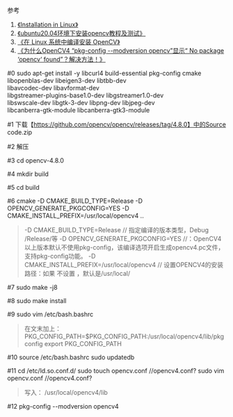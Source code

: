 参考
1. [《Installation in Linux》](https://docs.opencv.org/3.4/d7/d9f/tutorial_linux_install.html)
2. [《ubuntu20.04环境下安装opencv教程及测试》](http://www.taodudu.cc/news/show-3639529.html?)
3. [《在 Linux 系统中编译安装 OpenCV》](https://zhuanlan.zhihu.com/p/392751819)
4. [《为什么OpenCV4 “pkg-config --modversion opencv”显示“ No package ‘opencv‘ found”？解决方法！》](https://huaweicloud.csdn.net/635666ecd3efff3090b5d748.html)


#0
sudo apt-get install -y libcurl4 build-essential pkg-config cmake \
    libopenblas-dev libeigen3-dev libtbb-dev \
    libavcodec-dev libavformat-dev \
    libgstreamer-plugins-base1.0-dev libgstreamer1.0-dev \
    libswscale-dev libgtk-3-dev libpng-dev libjpeg-dev \
    libcanberra-gtk-module libcanberra-gtk3-module


#1
下载【https://github.com/opencv/opencv/releases/tag/4.8.0】中的Source code.zip

#2
解压

#3
cd opencv-4.8.0

#4
mkdir build

#5
cd build

#6
cmake -D CMAKE_BUILD_TYPE=Release -D OPENCV_GENERATE_PKGCONFIG=YES -D CMAKE_INSTALL_PREFIX=/usr/local/opencv4 ..

> -D CMAKE_BUILD_TYPE=Release // 指定编译的版本类型，Debug /Release/等
> -D OPENCV_GENERATE_PKGCONFIG=YES //：OpenCV4以上版本默认不使用pkg-config，该编译选项开启生成opencv4.pc文件，支持pkg-config功能。
> -D CMAKE_INSTALL_PREFIX=/usr/local/opencv4 // 设置OPENCV4的安装路径：如果 不设置 ，默认是/usr/local/

#7
sudo make -j8

#8
sudo make install

#9
sudo vim /etc/bash.bashrc
> 在文末加上：
PKG_CONFIG_PATH=$PKG_CONFIG_PATH:/usr/local/opencv4/lib/pkgconfig
export PKG_CONFIG_PATH

#10
source /etc/bash.bashrc
sudo updatedb

#11
cd /etc/ld.so.conf.d/
sudo touch opencv.conf  //opencv4.conf?
sudo vim opencv.conf    //opencv4.conf?
> 写入：
/usr/local/opencv4/lib

#12
pkg-config --modversion opencv4












